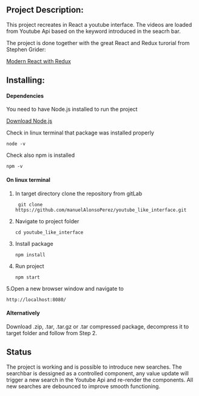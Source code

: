 ## Project Description:

This project recreates in React a youtube interface. The videos are loaded from Youtube Api based on the keyword introduced in the seacrh bar.

The project is done together with the great React and Redux turorial from Stephen Grider:

   [Modern React with Redux](https://www.udemy.com/react-redux/ "Modern React with Redux")


## Installing:

####  Dependencies

You need to have Node.js installed to run the project

[Download Node.js](https://nodejs.org/en/download/ "Download Node.js")

Check in linux terminal that package was installed properly

`node -v`

Check also npm is installed

`npm -v`

#### On linux terminal

1. In target directory clone the repository from gitLab

	` git clone https://github.com/manuelAlonsoPerez/youtube_like_interface.git`

2. Navigate to project folder

	`cd youtube_like_interface`

3. Install package

	`npm install`

4. Run project

	`npm start`

5.Open a new browser window and navigate to

    http://localhost:8080/


#### Alternatively

Download  .zip, .tar, .tar.gz or .tar compressed package, decompress it to target folder and follow from Step 2.


## Status

The  project is working and is possible to introduce new searches. The searchbar is dessigned as a controlled component, any value update will trigger a new search in the Youtube Api and re-render the components.
All new searches are debounced to improve smooth functioning.
